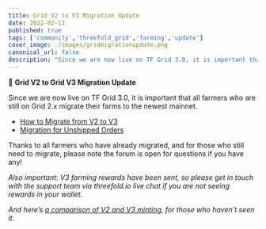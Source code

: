 ```yaml
---
title: Grid V2 to V3 Migration Update
date: 2022-02-11
published: true
tags: ['community','threefold_grid','farming','update']
cover_image: ./images/gridmigrationupdate.png
canonical_url: false
description: "Since we are now live on TF Grid 3.0, it is important that all farmers who are still on Grid 2.x migrate their farms to the newest mainnet."
---
```


🧳 **Grid V2 to Grid V3 Migration Update**

Since we are now live on TF Grid 3.0, it is important that all farmers who are still on Grid 2.x migrate their farms to the newest mainnet.

- [How to Migrate from V2 to V3](https://forum.threefold.io/t/farming-migration-grid-v2-v3/2143)
- [Migration for Unshipped Orders](https://forum.threefold.io/t/farming-migration-grid-v2-v3-open-unshipped-orders/2144)

Thanks to all farmers who have already migrated, and for those who still need to migrate, please note the forum is open for questions if you have any!

*Also important: V3 farming rewards have been sent, so please get in touch with the support team via threefold.io live chat if you are not seeing rewards in your wallet.*

*And here’s [a comparison of V2 and V3 minting](https://forum.threefold.io/t/comparison-v2-vs-v3-minting/2122), for those who haven’t seen it.*